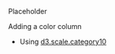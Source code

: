 Placeholder

Adding a color column

 * Using [d3.scale.category10](https://github.com/mbostock/d3/wiki/Ordinal-Scales#category10)
